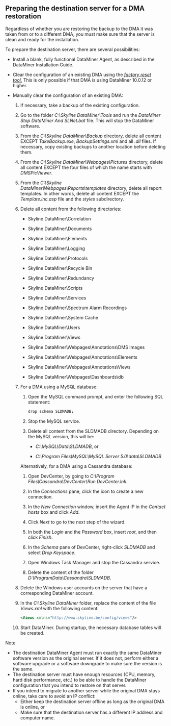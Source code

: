 ## Preparing the destination server for a DMA restoration

Regardless of whether you are restoring the backup to the DMA it was taken from or to a different DMA, you must make sure that the server is clean and ready for the installation.

To prepare the destination server, there are several possibilities:

- Install a blank, fully functional DataMiner Agent, as described in the DataMiner Installation Guide.

- Clear the configuration of an existing DMA using the *[factory reset tool.](https://community.dataminer.services/documentation/factory-reset-tool/)* This is only possible if that DMA is using DataMiner 10.0.12 or higher.

- Manually clear the configuration of an existing DMA:

    1. If necessary, take a backup of the existing configuration.

    2. Go to the folder *C:\\Skyline DataMiner\\Tools* and run the *DataMiner Stop DataMiner And SLNet.bat* file. This will stop the DataMiner software.

    3. From the *C:\\Skyline DataMiner\\Backup* directory, delete all content EXCEPT *TakeBackup.exe*, *BackupSettings.xml* and all *.dll* files. If necessary, copy existing backups to another location before deleting them.

    4. From the *C:\\Skyline DataMiner\\Webpages\\Pictures* directory, delete all content EXCEPT the four files of which the name starts with *DMSPicViewer*.

    5. From the *C:\\Skyline DataMiner\\Webpages\\Reports\\templates* directory, delete all report templates. In other words, delete all content EXCEPT the *Template.inc.asp* file and the *styles* subdirectory.

    6. Delete all content from the following directories:

        - Skyline DataMiner\\Correlation

        - Skyline DataMiner\\Documents

        - Skyline DataMiner\\Elements

        - Skyline DataMiner\\Logging

        - Skyline DataMiner\\Protocols

        - Skyline DataMiner\\Recycle Bin

        - Skyline DataMiner\\Redundancy

        - Skyline DataMiner\\Scripts

        - Skyline DataMiner\\Services

        - Skyline DataMiner\\Spectrum Alarm Recordings

        - Skyline DataMiner\\System Cache

        - Skyline DataMiner\\Users

        - Skyline DataMiner\\Views

        - Skyline DataMiner\\Webpages\\Annotations\\DMS Images

        - Skyline DataMiner\\Webpages\\Annotations\\Elements

        - Skyline DataMiner\\Webpages\\Annotations\\Views

        - Skyline DataMiner\\Webpages\\Dashboards\\db

    7. For a DMA using a MySQL database:

        1. Open the MySQL command prompt, and enter the following SQL statement:

            ```txt
            drop schema SLDMADB;
            ```

        2. Stop the MySQL service.

        3. Delete all content from the SLDMADB directory. Depending on the MySQL version, this will be:

            - *C:\\MySQL\\Data\\SLDMADB*, or

            - *C:\\Program Files\\MySQL\\MySQL Server 5.0\\data\\SLDMADB*

        Alternatively, for a DMA using a Cassandra database:

        1. Open DevCenter, by going to *C:\\Program Files\\Cassandra\\DevCenter\\Run DevCenter.lnk*.

        2. In the *Connections* pane, click the icon to create a new connection.

        3. In the *New Connection* window, insert the Agent IP in the *Contact hosts* box and click *Add*.

        4. Click *Next* to go to the next step of the wizard.

        5. In both the *Login* and the *Password* box, insert *root*, and then click *Finish*.

        6. In the *Schema* pane of DevCenter, right-click *SLDMADB* and select *Drop Keyspace*.

        7. Open Windows Task Manager and stop the Cassandra service.

        8. Delete the content of the folder *D:\\ProgramData\\Cassandra\\SLDMADB*.

    8. Delete the Windows user accounts on the server that have a corresponding DataMiner account.

    9. In the *C:\\Skyline DataMiner* folder, replace the content of the file *Views.xml* with the following content:

        ```xml
        <Views xmlns="http://www.skyline.be/config/views"/>
        ```

    10. Start DataMiner. During startup, the necessary database tables will be created.

> [!NOTE]
> -  The destination DataMiner Agent must run exactly the same DataMiner software version as the original server. If it does not, perform either a software upgrade or a software downgrade to make sure the version is the same.
> -  The destination server must have enough resources (CPU, memory, hard disk performance, etc.) to be able to handle the DataMiner configuration that you intend to restore on that server.
> -  If you intend to migrate to another server while the original DMA stays online, take care to avoid an IP conflict:
>     - Either keep the destination server offline as long as the original DMA is online, or
>     - Make sure that the destination server has a different IP address and computer name.
>

